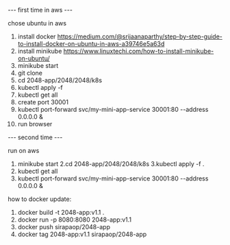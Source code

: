 --- first time in aws ---

chose ubuntu in aws

1. install docker https://medium.com/@srijaanaparthy/step-by-step-guide-to-install-docker-on-ubuntu-in-aws-a39746e5a63d
2. install minikube https://www.linuxtechi.com/how-to-install-minikube-on-ubuntu/
3. minikube start
4. git clone
5. cd 2048-app/2048/2048/k8s
6. kubectl apply -f
7. kubectl get all
8. create port 30001
9. kubectl port-forward svc/my-mini-app-service 30001:80 --address 0.0.0.0 &
10. run browser

    
--- second time --- 

run on aws

1. minikube start
2.cd 2048-app/2048/2048/k8s
3.kubectl apply -f .
4. kubectl get all
5. kubectl port-forward svc/my-mini-app-service 30001:80 --address 0.0.0.0 &




how to docker update:

1.  docker build -t 2048-app:v1.1 .   
2.  docker run -p 8080:8080 2048-app:v1.1  
3.  docker push sirapaop/2048-app
4.  docker tag 2048-app:v1.1 sirapaop/2048-app
